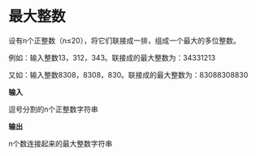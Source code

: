 # 最大整数

设有n个正整数（n≤20），将它们联接成一排，组成一个最大的多位整数。 

例如：输入整数13，312，343。联接成的最大整数为：34331213

 又如：输入整数8308，8308，830。联接成的最大整数为：83088308830

**输入**

逗号分割的n个正整数字符串

**输出**

n个数连接起来的最大整数字符串



